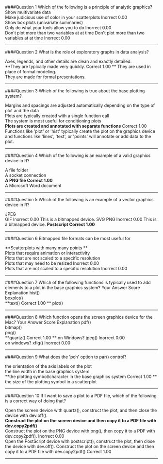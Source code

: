 ####Question 1
Which of the following is a principle of analytic graphics?
Show multivariate data			
Make judicious use of color in your scatterplots	Inorrect	0.00	
Show box plots (univariate summaries)			
Only do what your tools allow you to do 	Inorrect 	0.00		
Don't plot more than two variables at at time
Don't plot more than two variables at at time	Inorrect	0.00

----------------------- 
####Question 2
What is the role of exploratory graphs in data analysis?
 
Axes, legends, and other details are clean and exactly detailed.			
**They are typically made very quickly.	Correct	1.00	**
They are used in place of formal modeling.			
They are made for formal presentations.			

-----------------------  

####Question 3
Which of the following is true about the base plotting system?
 
Margins and spacings are adjusted automatically depending on the type of plot and the data			
Plots are typically created with a single function call			
The system is most useful for conditioning plots			
**Plots are created and annotated with separate functions**	Correct	1.00	Functions like 'plot' or 'hist' typically create the plot on the graphics device and functions like 'lines', 'text', or 'points' will annotate or add data to the plot.

-----------------------  

####Question 4
Which of the following is an example of a valid graphics device in R?
 
A file folder			
A socket connection			
**A PNG file	Correct	1.00**	
A Microsoft Word document			

-----------------------  

####Question 5
Which of the following is an example of a vector graphics device in R?
 
JPEG			
GIF	Inorrect	0.00	This is a bitmapped device.
SVG	
PNG	Inorrect	0.00	This is a bitmapped device.
**Postscript 	Correct 	1.00**

-----------------------  

####Question 6
Bitmapped file formats can be most useful for
 
**Scatterplots with many many points	**		
Plots that require animation or interactivity			
Plots that are not scaled to a specific resolution			
Plots that may need to be resized	Inorrect	0.00	
Plots that are not scaled to a specific resolution	Inorrect	0.00

----------------------- 

####Question 7
Which of the following functions is typically used to add elements to a plot in the base graphics system?
Your Answer		Score	Explanation
hist()			
boxplot()			
**text()	Correct	1.00	**
plot()			

-----------------------  

####Question 8
Which function opens the screen graphics device for the Mac?
Your Answer		Score	Explanation
pdf()			
bitmap()			
png()			
**quartz()	Correct	1.00 **
on Windows? jpeg()	Inorrect	0.00  
on windows? xfig() 	Inorrect 	0.00

-----------------------  

####Question 9
What does the 'pch' option to par() control?
 
the orientation of the axis labels on the plot			
the line width in the base graphics system			
**the plotting symbol/character in the base graphics system	Correct	1.00	**
the size of the plotting symbol in a scatterplot			

-----------------------  

####Question 10
If I want to save a plot to a PDF file, which of the following is a correct way of doing that?
 
Open the screen device with quartz(), construct the plot, and then close the device with dev.off().			
**Construct the plot on the screen device and then copy it to a PDF file with dev.copy2pdf()**			
Construct the plot on the PNG device with png(), then copy it to a PDF with dev.copy2pdf().	Inorrect	0.00	
Open the PostScript device with postscript(), construct the plot, then close the device with dev.off().	
Construct the plot on the screen device and then copy it to a PDF file with dev.copy2pdf()	Correct	1.00

----------------------- 
